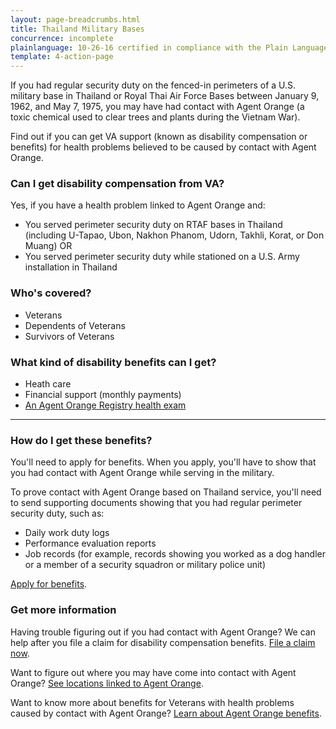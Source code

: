 ```yaml
---
layout: page-breadcrumbs.html
title: Thailand Military Bases
concurrence: incomplete
plainlanguage: 10-26-16 certified in compliance with the Plain Language Act
template: 4-action-page
---
```


If you had regular security duty on the fenced-in perimeters of a U.S. military base in Thailand or Royal Thai Air Force Bases between January 9, 1962, and May 7, 1975, you may have had contact with Agent Orange (a toxic chemical used to clear trees and plants during the Vietnam War). 

Find out if you can get VA support (known as disability compensation or benefits) for health problems believed to be caused by contact with Agent Orange.

<div class="call-out" markdown="1">

### Can I get disability compensation from VA?
Yes, if you have a health problem linked to Agent Orange and: 
  - You served perimeter security duty on RTAF bases in Thailand (including U-Tapao, Ubon, Nakhon Phanom, Udorn, Takhli, Korat, or Don Muang)
  OR
  - You served perimeter security duty while stationed on a U.S. Army installation in Thailand

### Who's covered?
- Veterans
- Dependents of Veterans
- Survivors of Veterans
</div>

### What kind of disability benefits can I get?
- Heath care
- Financial support (monthly payments)
- [An Agent Orange Registry health exam](/disability-benefits/conditions/exposure-to-hazardous-materials/agent-orange/registry-health-exam/)

-----

### How do I get these benefits?
You'll need to apply for benefits. When you apply, you'll have to show that you had contact with Agent Orange while serving in the military. 

To prove contact with Agent Orange based on Thailand service, you'll need to send supporting documents showing that you had regular perimeter security duty, such as:
- Daily work duty logs
- Performance evaluation reports
- Job records (for example, records showing you worked as a dog handler or a member of a security squadron or military police unit)

[Apply for benefits](https://www.vets.gov/disability-benefits/apply-for-benefits/).


### Get more information
Having trouble figuring out if you had contact with Agent Orange? We can help after you file a claim for disability compensation benefits. [File a claim now](/disability-benefits/claims-process/).

Want to figure out where you may have come into contact with Agent Orange? [See locations linked to Agent Orange](/disability-benefits/conditions/exposure-to-hazardous-materials/agent-orange/).

Want to know more about benefits for Veterans with health problems caused by contact with Agent Orange? [Learn about Agent Orange benefits](http://www.publichealth.va.gov/exposures/agentorange/benefits/index.asp).

